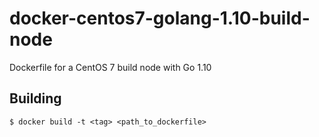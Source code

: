 # docker-centos7-golang-1.10-build-node

Dockerfile for a CentOS 7 build node with Go 1.10


## Building

    $ docker build -t <tag> <path_to_dockerfile>
